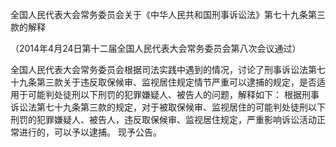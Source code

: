 全国人民代表大会常务委员会关于《中华人民共和国刑事诉讼法》第七十九条第三款的解释


（2014年4月24日第十二届全国人民代表大会常务委员会第八次会议通过）

全国人民代表大会常务委员会根据司法实践中遇到的情况，讨论了刑事诉讼法第七十九条第三款关于违反取保候审、监视居住规定情节严重可以逮捕的规定，是否适用于可能判处徒刑以下刑罚的犯罪嫌疑人、被告人的问题，解释如下：
根据刑事诉讼法第七十九条第三款的规定，对于被取保候审、监视居住的可能判处徒刑以下刑罚的犯罪嫌疑人、被告人，违反取保候审、监视居住规定，严重影响诉讼活动正常进行的，可以予以逮捕。
现予公告。